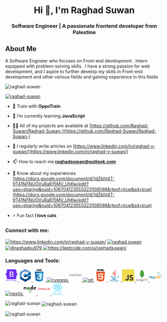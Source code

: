 <h1 align="center">Hi 👋, I'm Raghad Suwan</h1>
<h3 align="center">Software Engineer | A passionate frontend developer from Palestine</h3>
<h2 align="left" >About Me</h2>
<p align="left" > A Software Engineer who focuses on Front-end development . Intern equipped with problem-solving skills . I have a strong passion for web development, and I aspire to further develop my skills in Front-end development and other various fields and gaining experience in this fields </p>
<p align="left"> <img src="https://komarev.com/ghpvc/?username=raghad-suwan&label=Profile%20views&color=0e75b6&style=flat" alt="raghad-suwan" /> </p>

<p align="left"> <a href="https://github.com/ryo-ma/github-profile-trophy"><img src="https://github-profile-trophy.vercel.app/?username=raghad-suwan" alt="raghad-suwan" /></a> </p>

- 🔭 Train with **OppoTrain**

- 🌱 I’m currently learning **JavaScript**

- 👨‍💻 All of my projects are available at [https://github.com/Raghad-Suwan/Raghad-Suwan-](https://github.com/Raghad-Suwan/Raghad-Suwan-)

- 📝 I regularly write articles on [https://www.linkedin.com/in/raghad-y-suwan/](https://www.linkedin.com/in/raghad-y-suwan/)

- 📫 How to reach me **raghadsuwan@outlook.com**

- 📄 Know about my experiences [https://docs.google.com/document/d/1dZbht4T-9T41Nl1NUOVuRa615MV_UhKw/edit?usp=sharing&ouid=106704123553323108098&rtpof=true&sd=true](https://docs.google.com/document/d/1dZbht4T-9T41Nl1NUOVuRa615MV_UhKw/edit?usp=sharing&ouid=106704123553323108098&rtpof=true&sd=true)

- ⚡ Fun fact **I love cats**

<h3 align="left">Connect with me:</h3>
<p align="left">
<a href="https://linkedin.com/in/https://www.linkedin.com/in/raghad-y-suwan/" target="blank"><img align="center" src="https://raw.githubusercontent.com/rahuldkjain/github-profile-readme-generator/master/src/images/icons/Social/linked-in-alt.svg" alt="https://www.linkedin.com/in/raghad-y-suwan/" height="30" width="40" /></a>
<a href="https://instagram.com/raghad.suwan" target="blank"><img align="center" src="https://raw.githubusercontent.com/rahuldkjain/github-profile-readme-generator/master/src/images/icons/Social/instagram.svg" alt="raghad.suwan" height="30" width="40" /></a>
<a href="https://medium.com/@raghadsu979" target="blank"><img align="center" src="https://raw.githubusercontent.com/rahuldkjain/github-profile-readme-generator/master/src/images/icons/Social/medium.svg" alt="@raghadsu979" height="30" width="40" /></a>
<a href="https://www.leetcode.com/https://leetcode.com/u/raghadsuwan/" target="blank"><img align="center" src="https://raw.githubusercontent.com/rahuldkjain/github-profile-readme-generator/master/src/images/icons/Social/leet-code.svg" alt="https://leetcode.com/u/raghadsuwan/" height="30" width="40" /></a>
</p>

<h3 align="left">Languages and Tools:</h3>
<p align="left"> <a href="https://getbootstrap.com" target="_blank" rel="noreferrer"> <img src="https://raw.githubusercontent.com/devicons/devicon/master/icons/bootstrap/bootstrap-plain-wordmark.svg" alt="bootstrap" width="40" height="40"/> </a> <a href="https://www.w3schools.com/cpp/" target="_blank" rel="noreferrer"> <img src="https://raw.githubusercontent.com/devicons/devicon/master/icons/cplusplus/cplusplus-original.svg" alt="cplusplus" width="40" height="40"/> </a> <a href="https://www.w3schools.com/css/" target="_blank" rel="noreferrer"> <img src="https://raw.githubusercontent.com/devicons/devicon/master/icons/css3/css3-original-wordmark.svg" alt="css3" width="40" height="40"/> </a> <a href="https://www.cypress.io" target="_blank" rel="noreferrer"> <img src="https://raw.githubusercontent.com/simple-icons/simple-icons/6e46ec1fc23b60c8fd0d2f2ff46db82e16dbd75f/icons/cypress.svg" alt="cypress" width="40" height="40"/> </a> <a href="https://expressjs.com" target="_blank" rel="noreferrer"> <img src="https://raw.githubusercontent.com/devicons/devicon/master/icons/express/express-original-wordmark.svg" alt="express" width="40" height="40"/> </a> <a href="https://git-scm.com/" target="_blank" rel="noreferrer"> <img src="https://www.vectorlogo.zone/logos/git-scm/git-scm-icon.svg" alt="git" width="40" height="40"/> </a> <a href="https://www.w3.org/html/" target="_blank" rel="noreferrer"> <img src="https://raw.githubusercontent.com/devicons/devicon/master/icons/html5/html5-original-wordmark.svg" alt="html5" width="40" height="40"/> </a> <a href="https://www.java.com" target="_blank" rel="noreferrer"> <img src="https://raw.githubusercontent.com/devicons/devicon/master/icons/java/java-original.svg" alt="java" width="40" height="40"/> </a> <a href="https://developer.mozilla.org/en-US/docs/Web/JavaScript" target="_blank" rel="noreferrer"> <img src="https://raw.githubusercontent.com/devicons/devicon/master/icons/javascript/javascript-original.svg" alt="javascript" width="40" height="40"/> </a> <a href="https://www.mongodb.com/" target="_blank" rel="noreferrer"> <img src="https://raw.githubusercontent.com/devicons/devicon/master/icons/mongodb/mongodb-original-wordmark.svg" alt="mongodb" width="40" height="40"/> </a> <a href="https://www.mysql.com/" target="_blank" rel="noreferrer"> <img src="https://raw.githubusercontent.com/devicons/devicon/master/icons/mysql/mysql-original-wordmark.svg" alt="mysql" width="40" height="40"/> </a> <a href="https://nextjs.org/" target="_blank" rel="noreferrer"> <img src="https://cdn.worldvectorlogo.com/logos/nextjs-2.svg" alt="nextjs" width="40" height="40"/> </a> <a href="https://nodejs.org" target="_blank" rel="noreferrer"> <img src="https://raw.githubusercontent.com/devicons/devicon/master/icons/nodejs/nodejs-original-wordmark.svg" alt="nodejs" width="40" height="40"/> </a> <a href="https://www.oracle.com/" target="_blank" rel="noreferrer"> <img src="https://raw.githubusercontent.com/devicons/devicon/master/icons/oracle/oracle-original.svg" alt="oracle" width="40" height="40"/> </a> <a href="https://reactjs.org/" target="_blank" rel="noreferrer"> <img src="https://raw.githubusercontent.com/devicons/devicon/master/icons/react/react-original-wordmark.svg" alt="react" width="40" height="40"/> </a> </p>

<p><img align="left" src="https://github-readme-stats.vercel.app/api/top-langs?username=raghad-suwan&show_icons=true&locale=en&layout=compact" alt="raghad-suwan" /></p>

<p>&nbsp;<img align="center" src="https://github-readme-stats.vercel.app/api?username=raghad-suwan&show_icons=true&locale=en" alt="raghad-suwan" /></p>

<p><img align="center" src="https://github-readme-streak-stats.herokuapp.com/?user=raghad-suwan&" alt="raghad-suwan" /></p>
